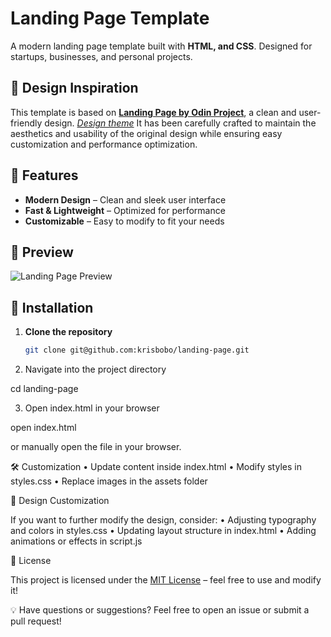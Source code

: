 # Landing Page Template

A modern landing page template built with **HTML, and CSS**. Designed for startups, businesses, and personal projects.

## 🎨 Design Inspiration

This template is based on **[Landing Page by Odin Project](https://cdn.statically.io/gh/TheOdinProject/curriculum/81a5d553f4073e593d23a6ab00d50eef8620796d/foundations/html_css/project/imgs/01.png)**, a clean and user-friendly design. *[Design theme](https://cdn.statically.io/gh/TheOdinProject/curriculum/a38403e7d81cc8305af16ac48985cfbde87834d6/foundations/html_css/flexbox/project-landing-page/imgs/02.png)*
It has been carefully crafted to maintain the aesthetics and usability of the original design while ensuring easy customization and performance optimization.

## 🚀 Features
  
- **Modern Design** – Clean and sleek user interface  
- **Fast & Lightweight** – Optimized for performance  
- **Customizable** – Easy to modify to fit your needs  

## 📸 Preview

![Landing Page Preview](https://github.com/krisbobo/landing-page)  

## 📂 Installation

1. **Clone the repository**  

   ```sh
   git clone git@github.com:krisbobo/landing-page.git

2. Navigate into the project directory

cd landing-page

3. Open index.html in your browser

open index.html

or manually open the file in your browser.

🛠 Customization
 • Update content inside index.html
 • Modify styles in styles.css
 • Replace images in the assets folder

🎨 Design Customization

If you want to further modify the design, consider:
 • Adjusting typography and colors in styles.css
 • Updating layout structure in index.html
 • Adding animations or effects in script.js

📜 License

This project is licensed under the [MIT License](./LICENSE) – feel free to use and modify it!

💡 Have questions or suggestions? Feel free to open an issue or submit a pull request!
